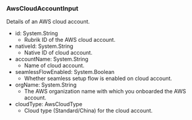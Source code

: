 ### AwsCloudAccountInput
Details of an AWS cloud account.

- id: System.String
  - Rubrik ID of the AWS cloud account.
- nativeId: System.String
  - Native ID of cloud account.
- accountName: System.String
  - Name of cloud account.
- seamlessFlowEnabled: System.Boolean
  - Whether seamless setup flow is enabled on cloud account.
- orgName: System.String
  - The AWS organization name with which you onboarded the AWS account.
- cloudType: AwsCloudType
  - Cloud type (Standard/China) for the cloud account.
